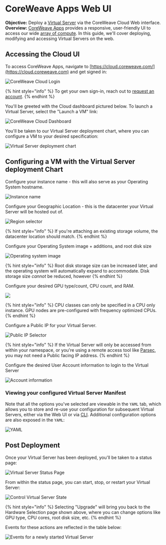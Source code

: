 # CoreWeave Apps Web UI

**Objective:** Deploy a [Virtual Server](../getting-started.md) via the CoreWeave Cloud Web interface.\
**Overview:** [CoreWeave Apps](https://apps.coreweave.com) provides a responsive, user-friendly UI to access our wide [array of compute](https://www.coreweave.com/pricing). In this guide, we'll cover deploying, modifying and accessing Virtual Servers on the web.

## Accessing the Cloud UI

To access CoreWeave Apps, navigate to [https://cloud.coreweave.com/](https://cloud.coreweave.com) and get signed in:

![CoreWeave Cloud Login](<../../.gitbook/assets/image (15).png>)

{% hint style="info" %}
To get your own sign-in, reach out to [request an account](https://cloud.coreweave.com/request-account).
{% endhint %}

You'll be greeted with the Cloud dashboard pictured below. To launch a Virtual Server, select the "Launch a VM" link:

![CoreWeave Cloud Dashboard](<../../.gitbook/assets/image (17).png>)

You'll be taken to our Virtual Server deployment chart, where you can configure a VM to your desired specification:

![Virtual Server deployment chart](<../../.gitbook/assets/image (28).png>)

## Configuring a VM with the Virtual Server deployment Chart

Configure your instance name - this will also serve as your Operating System hostname.

![Instance name](<../../.gitbook/assets/image (31).png>)

Configure your Geographic Location - this is the datacenter your Virtual Server will be hosted out of.

![Region selector](<../../.gitbook/assets/image (38).png>)

{% hint style="info" %}
If you're attaching an existing storage volume, the datacenter location should match.
{% endhint %}

Configure your Operating System image + additions, and root disk size

![Operating system image](<../../.gitbook/assets/image (41).png>)

{% hint style="info" %}
Root disk storage size can be increased later, and the operating system will automatically expand to accommodate. Disk storage size _cannot_ be reduced, however
{% endhint %}

Configure your desired GPU type/count, CPU count, and RAM.

![](<../../.gitbook/assets/image (48).png>)

{% hint style="info" %}
CPU classes can only be specified in a CPU only instance. GPU nodes are pre-configured with frequency optimized CPUs.
{% endhint %}

Configure a Public IP for your Virtual Server.

![Public IP Selector](<../../.gitbook/assets/image (42).png>)

{% hint style="info" %}
If the Virtual Server will only be accessed from within your namespace, or you're using a remote access tool like [Parsec](https://parsec.app), you may not need a Public facing IP address.
{% endhint %}

Configure the desired User Account information to login to the Virtual Server

![Account information](<../../.gitbook/assets/image (43).png>)

### Viewing your configured Virtual Server Manifest

Note that all the options you've selected are viewable in the `YAML` tab, which allows you to store and re-use your configuration for subsequent Virtual Servers, either via the Web UI or via [CLI](kubectl.md). Additional configuration options are also exposed in the `YAML`:

![YAML](<../../.gitbook/assets/image (44).png>)

## Post Deployment

Once your Virtual Server has been deployed, you'll be taken to a status page:

![Virtual Server Status Page](<../../.gitbook/assets/image (45).png>)

From within the status page, you can start, stop, or restart your Virtual Server:

![Control Virtual Server State](<../../.gitbook/assets/image (46).png>)

{% hint style="info" %}
Selecting "Upgrade" will bring you back to the Hardware Selection page shown above, where you can change options like GPU type, CPU cores, root disk size, etc.
{% endhint %}

Events for these actions are reflected in the table below:

![Events for a newly started Virtual Server](<../../.gitbook/assets/image (47).png>)

